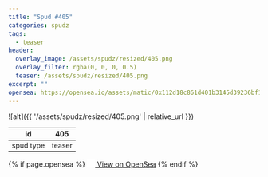 ```yaml
---
title: "Spud #405"
categories: spudz
tags:
  - teaser
header:
  overlay_image: /assets/spudz/resized/405.png
  overlay_filter: rgba(0, 0, 0, 0.5)
  teaser: /assets/spudz/resized/405.png
excerpt: ""
opensea: https://opensea.io/assets/matic/0x112d18c861d401b3145d39236bf149f01e18beed/405
---
```

![alt]({{ '/assets/spudz/resized/405.png' | relative_url }})

| id | 405 |
|-|-|
| spud type | teaser |

{% if page.opensea %}
<a href="{{page.opensea}}" class="btn btn--info" onclick="window.open(this.href, '_blank'); return false;"><img src="/assets/images/opensea.svg" width="16px"><span>  View on OpenSea</span></a>
{% endif %}
